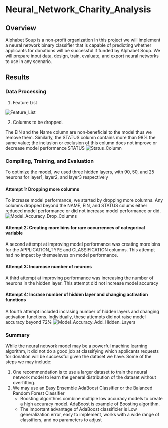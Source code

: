# Neural_Network_Charity_Analysis
## Overview
Alphabet Soup is a non-profit organization
In this project we will implement a neural network binary classifier that is capable of predicting whether applicants for donations will be successful if funded by Alphabet Soup. We will prepare input data, design, train, evaluate, and export neural networks to use in any scenario.
## Results
### Data Processing
1. Feature List

![Feature_List](https://user-images.githubusercontent.com/67847583/131268029-882652b3-4531-4262-831e-e6ad5b908828.png)

2. Columns to be dropped.

The EIN and the Name column are non-beneficial to the model thus we remove them. Similarly, the STATUS column contains more than 98% the same value; the inclusion or exclusion of this column does not improve or decrease model performance
STATUS
![Status_Column](https://user-images.githubusercontent.com/67847583/131268084-58826bc2-fa5d-4c69-8171-9e4bbb9fc9a8.png)

### Compiling, Training, and Evaluation
To optimize the model, we used three hidden layers, with 90, 50, and 25 neurons for layer1, layer2, and layer3 respectively
#### Attempt 1: Dropping more columns
To increase model performance, we started by dropping more columns. Any columns dropped beyond the NAME, EIN, and STATUS colums either reduced model performance or did not increase model performance or did.
![Model_Accuracy_Drop_Columns](https://user-images.githubusercontent.com/67847583/131287022-99649371-a46f-4d4c-88bd-e0a375cbffc0.png)

#### Attempt 2: Creating more bins for rare occurrences of categorical variable
A second attempt at improving model performance was creating more bins for the APPLICATION_TYPE and CLASSIFICATION columns. This attempt had no impact by themseleves on model performance.

#### Attempt 3: Incarease number of neurons
A third attempt at improving performance was increasing the number of neurons in the hidden layer. This attempt did not increase model accuracy


#### Attempt 4: Incrase number of hidden layer and changing activation functions
A fourth attempt included incrasing number of hidden layers and changing activation functions. Individually, these attempts did not raise model accuracy beyond 72%
![Model_Accuracy_Add_Hidden_Layers](https://user-images.githubusercontent.com/67847583/131287072-8500b839-2fad-4b51-a49a-0eec36981cfb.png)

### Summary
While the neural network model may be a powerful machine learning algorithm, it did not do a good job at classifying which applicants requests for donation will be successful given the dataset we have.
Some of the steps we may include:
1. One recommendation is to use a larger dataset to train the neural network model to learn the general distribution of the dataset without overfitting.
2. We may use an Easy Ensemble AdaBoost Classifier or the Balanced Random Forest Classifier
   - Boosting algorithms combine multiple low accuracy models to create a high accuracy model. AdaBoost is example of Boosting algorithm. 
   - The important advantage of AdaBoost classificier is Low generalization error, easy to implement, works with a wide range of classifiers, and no parameters to adjust


